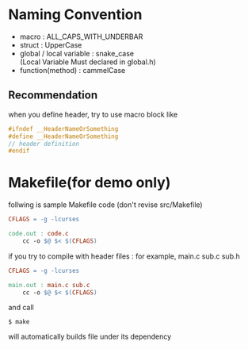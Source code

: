 # Naming Convention
- macro : ALL_CAPS_WITH_UNDERBAR
- struct : UpperCase
- global / local variable : snake_case\
(Local Variable Must declared in global.h)
- function(method) : cammelCase
## Recommendation
when you define header, try to use macro block like

```c
#ifndef __HeaderNameOrSomething
#define __HeaderNameOrSomething
// header definition
#endif
```
# Makefile(for demo only)
follwing is sample Makefile code (don't revise src/Makefile)
```makefile
CFLAGS = -g -lcurses

code.out : code.c
	cc -o $@ $< $(CFLAGS)
```
if you try to compile with header files : for example, main.c sub.c sub.h
```makefile
CFLAGS = -g -lcurses

main.out : main.c sub.c
	cc -o $@ $< $(CFLAGS)
```
and call
```
$ make
```
will automatically builds file under its dependency